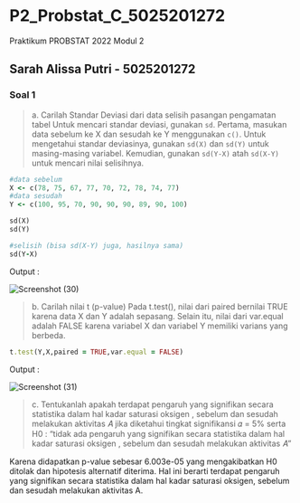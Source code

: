 # P2_Probstat_C_5025201272

Praktikum PROBSTAT 2022 Modul 2

## Sarah Alissa Putri - 5025201272

### Soal 1
> a. Carilah Standar Deviasi dari data selisih pasangan pengamatan tabel
Untuk mencari standar deviasi, gunakan `sd`. Pertama, masukan data sebelum ke X dan sesudah ke Y menggunakan `c()`. Untuk mengetahui standar deviasinya, gunakan `sd(X)` dan `sd(Y)` untuk masing-masing variabel. Kemudian, gunakan `sd(Y-X)` atah `sd(X-Y)` untuk mencari nilai selisihnya.
```ruby
#data sebelum
X <- c(78, 75, 67, 77, 70, 72, 78, 74, 77)
#data sesudah
Y <- c(100, 95, 70, 90, 90, 90, 89, 90, 100)

sd(X)
sd(Y)

#selisih (bisa sd(X-Y) juga, hasilnya sama)
sd(Y-X)
```

Output :

![Screenshot (30)](https://user-images.githubusercontent.com/81427127/170866673-9f49377b-a21f-4b11-8893-b06641431f29.png)

> b. Carilah nilai t (p-value)
Pada t.test(), nilai dari paired bernilai TRUE karena data X dan Y adalah sepasang. Selain itu, nilai dari var.equal adalah FALSE karena variabel X dan variabel Y memiliki varians yang berbeda.
```ruby
t.test(Y,X,paired = TRUE,var.equal = FALSE)
```
Output :

![Screenshot (31)](https://user-images.githubusercontent.com/81427127/170866924-add3342b-514d-47f9-a983-d4fec1671619.png)

> c. Tentukanlah apakah terdapat pengaruh yang signifikan secara statistika dalam hal kadar saturasi oksigen , sebelum dan sesudah melakukan aktivitas 𝐴 jika diketahui tingkat signifikansi 𝛼 = 5% serta H0 : “tidak ada pengaruh yang signifikan secara statistika dalam hal kadar saturasi oksigen , sebelum dan sesudah melakukan aktivitas 𝐴”

Karena didapatkan p-value sebesar 6.003e-05 yang mengakibatkan H0 ditolak dan hipotesis alternatif diterima. Hal ini berarti terdapat pengaruh yang signifikan secara statistika dalam hal kadar saturasi oksigen, sebelum dan sesudah melakukan aktivitas A.


